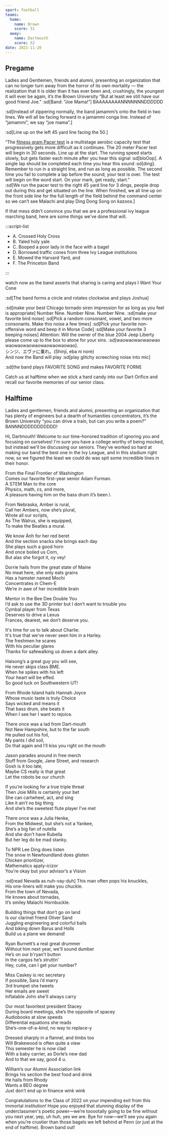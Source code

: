 ```yaml
---
sport: football
teams:
  home:
    name: Brown
    score: 31
  away:
    name: Dartmouth
    score: 52
date: 2021-11-20
---
```


## Pregame

Ladies and Gentlemen, friends and alumni, presenting an organization that can no longer turn away from the horror of its own mortality — the realization that it is older than it has ever been and, crushingly, the youngest it will ever be again, it’s the Brown University “But at least we still have our good friend Joe.” :sd[Band: “Joe Mama!”] BAAAAAAAANNNNNNNDDDDDD

:sd[Instead of zippering normally, the band jamammi’s onto the field in two lines. We will all be facing forward in a jamammi conga line. Instead of “jamammi”, we say “joe mama”.]

:sd[Line up on the left 45 yard line facing the 50.]

“The [fitness gram Pacer test](https://www.youtube.com/watch?v=Y82jDHRrswc) is a multistage aerobic capacity test that progressively gets more difficult as it continues. The 20 meter Pacer test will begin in 30 seconds. Line up at the start. The running speed starts slowly, but gets faster each minute after you hear this signal :sd[bloOop]. A single lap should be completed each time you hear this sound :sd[ding]. Remember to run in a straight line, and run as long as possible. The second time you fail to complete a lap before the sound, your test is over. The test will begin on the word start. On your mark, get ready, start.”\
:sd[We run the pacer test to the right 45 yard line for 3 dings, people drop out during this and get situated on the line. When finished, we all line up on the front side line for the full length of the field behind the command center so we can’t see Malachi and play Ding Dong Song on kazoos.]

If that mess didn’t convince you that we are a professional ivy league marching band, here are some things we’ve done that will.

:::script-list

- A. Crossed Holy Cross
- B. Yaled holy yale
- C. Booped a poor lady in the face with a bagel
- D. Borrowed traffic cones from three Ivy League institutions
- E. Mowed the Harvard Yard, and
- F. The Princeton Band

:::

watch now as the band asserts that sharing is caring and plays I Want Your Cone

:sd[The band forms a circle and rotates clockwise and plays Joshua]

:sd[make your best Chicago tornado siren impression for as long as you feel is appropriate] Number Nine. Number Nine. Number Nine. :sd[make your favorite bird noise] :sd[Pick a random consonant, vowel, and two more consonants. Make this noise a few times] :sd[Pick your favorite non-offensive word and beep it in Morse Code] :sd[Make your favorite 3 beeping noises] Attention: Will the owner of the blue 2004 Jeep Liberty please come up to the box to atone for your sins. :sd[wao<wbr>wao<wbr>wao<wbr>wao<wbr>wao<wbr>wao<wbr>wao<wbr>wao<wbr>wao<wbr>wao<wbr>wao<wbr>wao<wbr>wao].\
シンジ、エヴァに乗れ。(Shinji, eba ni nore)\
And now the Band will play :sd[play glitchy screeching noise into mic]

:sd[the band plays FAVORITE SONG and makes FAVORITE FORM]

Catch us at halftime when we stick a hard candy into our Dart Orifice and recall our favorite memories of our senior class.

## Halftime

Ladies and gentlemen, friends and alumni, presenting an organization that has plenty of engineers but a dearth of humanities concentrators, it’s the Brown University “you can drive a train, but can you write a poem?” BANNNDDDDDDDDDDD!

Hi, Dartmouth! Welcome to our time-honored tradition of ignoring you and focusing on ourselves! I'm sure you have a college worthy of being mocked, but instead we'll be discussing our seniors. They’ve worked so hard at making our band the best one in the Ivy League, and in this stadium right now, so we figured the least we could do was spit some incredible lines in their honor.

From the Final Frontier of Washington\
Comes our favorite first-year senior Adam Furman.\
A STEM Man to the core\
Physics, math, cs, and more,\
A pleasure having him on the bass drum it’s been.\

From Nebraska, Amber is rural,\
Call her Ambers, now she’s plural,\
Wrote all our scripts,\
As The Walrus, she is equipped,\
To make the Beatles a mural.

We know Ánh for her red beret\
And the section snacks she brings each day\
She plays such a good horn\
And once boiled us Corn, \
But alas she forgot it, oy vey!

Dorrie hails from the great state of Maine\
No meat here, she only eats grains\
Has a hamster named Mochi\
Concentrates in Chem-E\
We’re in awe of her incredible brain

Mentor in the Bee Dee Double You\
I’d ask to use the 3D printer but I don’t want to trouble you\
Cymbal player from Texas\
Deserves to drive a Lexus\
Frances, dearest, we don’t deserve you.

It's time for us to talk about Charlie.\
It's true that we've never seen him in a Harley.\
The freshmen he scares\
With his peculiar glares\
Thanks for safewalking us down a dark alley.

Haisong’s a great guy you will see,\
He never skips class BME.\
When he spikes with his left\
Your heart will be effed.\
So good luck on Southwestern UT!

From Rhode Island hails Hannah Joyce\
Whose music taste is truly Choice\
Says wicked and means it\
That bass drum, she beats it\
When I see her I want to rejoice.

There once was a lad from Dart-mouth\
Not New Hampshire, but to the far south\
He pulled out his foil,\
My pants I did soil,\
Do that again and I’ll kiss you right on the mouth

Jason parades around in free merch\
Stuff from Google, Jane Street, and research\
Gosh is it too late,\
Maybe CS really is that great\
Let the robots be our church

If you’re looking for a true triple threat\
Then Joie Mills is certainly your bet\
She can cartwheel, act, and sing\
Like it ain’t no big thing\
And she’s the sweetest flute player I’ve met

There once was a Julia Henke,\
From the Midwest, but she’s not a Yankee,\
She’s a big fan of nutella\
And she don't have Rubella\
But her leg do be mad stanky.

To NPR Lee Ding does listen\
The snow in Newfoundland does glisten\
Chicken prioritizer,\
Mathematics apply-icizor\
You’re okay but your advisor’s a Vision

:sd[read Nevada as nuh-vay-duh] This man often pops his knuckles,\
His one-liners will make you chuckle.\
From the town of Nevada,\
He knows about tornadas,\
It’s smiley Malachi Hornbuckle.

Building things that don’t go on land\
Is our clarinet friend Oliver Sand\
Juggling engineering and colorful balls\
And biking down Barus and Holls\
Build us a plane we demand!

Ryan Burnett’s a real great drummer\
Without him next year, we'll sound dumber\
He’s on our b'ryan't button\
In the cargos he’s struttin’\
Hey, cutie, can I get your number?

Miss Caskey is rec secretary\
If possible, Sara i’d marry\
3rd trumpet she tweets\
Her emails are sweet\
Inflatable John she'll always carry

Our most favoritest president Stacey\
During board meetings, she’s the opposite of spacey\
Audiobooks at slow speeds\
Differential equations she reads\
She’s-one-of-a-kind, no way to replace-y

Dressed sharply in a flannel, and timbs too\
Will Brakewood is often quite a view\
This semester he is now clad\
With a baby carrier, as Dorle’s new dad\
And to that we say, good 4 u.

William’s our Alumni Association link\
Brings his section the best food and drink\
He hails from Rhody\
Wants a BEO degree\
Just don’t end up in finance wink wink

Congratulations to the Class of 2022 on your impending exit from this immortal institution! Hope you enjoyed that stunning display of the underclassmen's poetic power—we’re tooootally going to be fine without you next year, yep, uh huh, yes we are. Bye for now—we’ll see you again when you’re crustier than those bagels we left behind at Penn (or just at the end of halftime). Brown band out!
